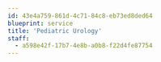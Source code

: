 ```yaml
---
id: 43e4a759-861d-4c71-84c8-eb73ed8ded64
blueprint: service
title: 'Pediatric Urology'
staff:
  - a598e42f-17b7-4e8b-a0b8-f22d4fe87754
---
```

